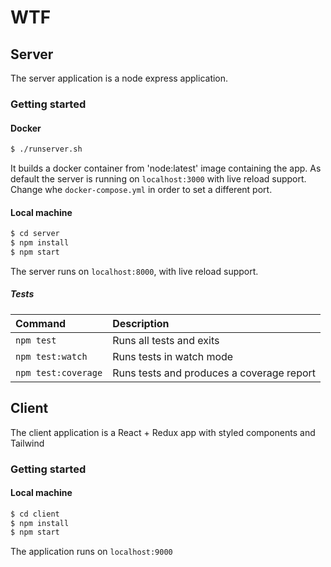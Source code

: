 # WTF

## Server

The server application is a node express application.

### Getting started


#### Docker

``` bash
$ ./runserver.sh
```

It builds a docker container from 'node:latest' image containing the app.
As default the server is running on `localhost:3000` with live reload support. Change whe `docker-compose.yml` in order to set a different port.

#### Local machine

``` bash
$ cd server
$ npm install
$ npm start
```

The server runs on `localhost:8000`, with live reload support.

##### Tests

| Command | Description |
|:------- |:----------- |
| `npm test` | Runs all tests and exits |
| `npm test:watch` | Runs tests in watch mode |
| `npm test:coverage` | Runs tests and produces a coverage report |

## Client

The client application is a React + Redux app with styled components and Tailwind

### Getting started

#### Local machine

``` bash
$ cd client
$ npm install
$ npm start
```

The application runs on `localhost:9000`
